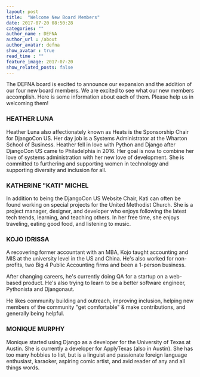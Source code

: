 ```yaml
---
layout: post
title:  "Welcome New Board Members"
date: 2017-07-20 08:50:28
categories: ""
author_name : DEFNA
author_url : /about
author_avatar: defna
show_avatar : true
read_time : ""
feature_image: 2017-07-20
show_related_posts: false
---
```


The DEFNA board is excited to announce our expansion and the addition of our four new board members. We are excited to see what our new members accomplish. Here is some information about each of them. Please help us in welcoming them!

### HEATHER LUNA
Heather Luna also affectionately known as Heats is the Sponsorship Chair for DjangoCon US. Her day job is a Systems Administrator at the Wharton School of Business. Heather fell in love with Python and Django after DjangoCon US came to Philadelphia in 2016. Her goal is now to combine her love of systems administration with her new love of development. She is committed to furthering and supporting women in technology and supporting diversity and inclusion for all.

### KATHERINE "KATI" MICHEL
In addition to being the DjangoCon US Website Chair, Kati can often be found working on special projects for the United Methodist Church. She is a project manager, designer, and developer who enjoys following the latest tech trends, learning, and teaching others. In her free time, she enjoys traveling, eating good food, and listening to music.

### KOJO IDRISSA
A recovering former accountant with an MBA, Kojo taught accounting and MIS at the university level in the US and China. He's also worked for non-profits, two Big 4 Public Accounting firms and been a 1-person business.

After changing careers, he's currently doing QA for a startup on a web-based product. He's also trying to learn to be a better software engineer, Pythonista and Djangonaut.

He likes community building and outreach, improving inclusion, helping new members of the community "get comfortable" & make contributions, and generally being helpful.

### MONIQUE MURPHY
Monique started using Django as a developer for the University of Texas at Austin. She is currently a developer for ApplyTexas (also in Austin). She has too many hobbies to list, but is a linguist and passionate foreign language enthusiast, karaoker, aspiring comic artist, and avid reader of any and all things words.
